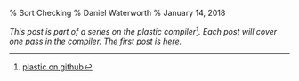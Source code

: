% Sort Checking
% Daniel Waterworth
% January 14, 2018

_This post is part of a series on the plastic compiler[^1]. Each
post will cover one pass in the compiler. The first post is
[here](/compiler/lexer.html)._

[^1]: [plastic on github](https://github.com/danielwaterworth/plastic-v2)

